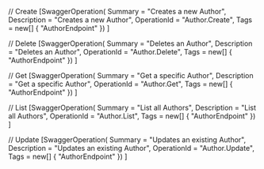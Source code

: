 
// Create
[SwaggerOperation(
    Summary = "Creates a new Author",
    Description = "Creates a new Author",
    OperationId = "Author.Create",
    Tags = new[] { "AuthorEndpoint" })
]

// Delete
[SwaggerOperation(
    Summary = "Deletes an Author",
    Description = "Deletes an Author",
    OperationId = "Author.Delete",
    Tags = new[] { "AuthorEndpoint" })
]

// Get
[SwaggerOperation(
    Summary = "Get a specific Author",
    Description = "Get a specific Author",
    OperationId = "Author.Get",
    Tags = new[] { "AuthorEndpoint" })
]

// List
[SwaggerOperation(
    Summary = "List all Authors",
    Description = "List all Authors",
    OperationId = "Author.List",
    Tags = new[] { "AuthorEndpoint" })
]

// Update
[SwaggerOperation(
    Summary = "Updates an existing Author",
    Description = "Updates an existing Author",
    OperationId = "Author.Update",
    Tags = new[] { "AuthorEndpoint" })
]